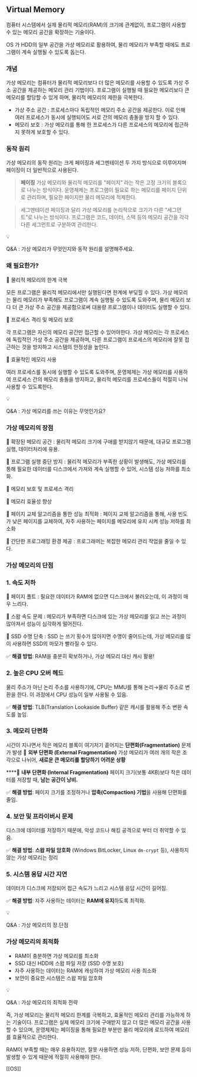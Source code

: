## Virtual Memory

컴퓨터 시스템에서 실제 물리적 메모리(RAM)의 크기에 관계없이, 프로그램이 사용할 수 있는 메모리 공간을 확장하는 기술이다.

OS 가 HDD의 일부 공간을 가상 메모리로 활용하여, 물리 메모리가 부족할 때에도 프로그램이 계속 실행될 수 있도록 돕는다.

### 개념

가상 메모리는 컴퓨터가 물리적 메모리보다 더 많은 메모리를 사용할 수 있도록 가상 주소 공간을 제공하는 메모리 관리 기법이다. 프로그램이 실행될 때 필요한 메모리보다 큰 메모리를 할당할 수 있게 하며, 물리적 메모리의 제한을 극복한다.

- 가상 주소 공간 : 프로세스마다 독립적인 메모리 주소 공간을 제공한다. 이로 인해 여러 프로세스가 동시에 실행되어도 서로 간의 메모리 충돌을 방지 할 수 있다.
- 메모리 보호 : 가상 메모리를 통해 한 프로세스가 다른 프로세스의 메모리에 접근하지 못하게 보호할 수 있다.

### 동작 원리

가상 메모리의 동작 원리는 크게 페이징과 세그멘테이션 두 가지 방식으로 이루어지며 페이징이 더 일반적으로 사용된다.

> **페이징** 가상 메모리와 물리적 메모리를 "페이지” 라는 작은 고정 크기의 블록으로 나누는 방식이다. 운영체제는 프로그램이 필요로 하는 메모리를 페이지 단위로 관리하며, 필요한 페이지만 물리 메모리에 적제한다. 

> 세그멘테이션 페이징과 달리 가상 메모리를 논리적으로 크기가 다른 “세그먼트”로 나누는 방식이다. 프로그램은 코드, 데이터, 스택 등의 메모리 공간을 각각 다른 세그먼트로 구분하여 관리한다. 

<aside> 💡

Q&A : 가상 메모리가 무엇인지와 동작 원리를 설명해주세요.

</aside>

### 왜 필요한가?

🔳 물리적 메모리의 한계 극복

모든 프로그램은 물리적 메모리에서만 실행된다면 한계에 부딪힐 수 있다. 가상 메모리는 물리 메모리가 부족해도 프로그램이 계속 실행될 수 있도록 도와주며, 물리 메모리 보다 더 큰 가상 주소 공간을 제공함으로써 대용량 프로그램이나 데이터도 실행할 수 있다.

🔳 프로세스 격리 및 메모리 보호

각 프로그램은 자신의 메모리 공간만 접근할 수 있어야한다. 가상 메모리는 각 프로세스에 독립적인 가상 주소 공간을 제공하며, 다른 프로그램이 프로세스의 메모리에 잘못 접근하는 것을 방지하고 시스템의 안정성을 높인다.

🔳 효율적인 메모리 사용

여러 프로세스를 동시에 실행할 수 있도록 도와주며, 운영체제는 가상 메모리를 사용하여 프로세스 간의 메모리 충돌을 방지하고, 물리적 메모리를 프로세스들이 적절히 나눠 사용할 수 있도록한다.

<aside> 💡

Q&A : 가상 메모리를 쓰는 이유는 무엇인가요?

</aside>

### 가상 메모리의 장점

🔳 확장된 메모리 공간 : 물리적 메모리 크기에 구애를 받지않기 때문에, 대규모 프로그램 실행, 데이터처리에 유용.

🔳 프로그램 실행 중단 방지 : 물리적 메모리가 부족한 상황이 발생해도, 가상 메모리를 통해 필요한 데이터를 디스크에서 가져와 계속 실행할 수 있어, 시스템 성능 저하를 최소화.

🔳 메모리 보호 및 프로세스 격리

🔳 메모리 효율성 향상

🔳 페이지 교체 알고리즘을 통한 성능 최적화 : 페이지 교체 알고리즘을 통해, 사용 빈도가 낮은 페이지를 교체하여, 자주 사용하는 페이지를 메모리에 유지 시켜 성능 저하를 최소화

🔳 간단한 프로그래밍 환경 제공 : 프로그래머는 복잡한 메모리 관리 작업을 줄일 수 있다.

### 가상 메모리의 단점

### 1. 속도 저하

🔳 페이지 폴트 : 필요한 데이터가 RAM에 없으면 디스크에서 불러오는데, 이 과정이 매우 느리다.

🔳 스왑 속도 문제 : 메모리가 부족하면 디스크에 있는 가상 메모리를 읽고 쓰는 과정이 많아져서 성능이 심각하게 떨어진다.

🔳 SSD 수명 단축 : SSD 는 쓰기 횟수가 많아지면 수명이 줄어드는데, 가상 메모리를 많이 사용하면 SSD의 마모가 빨라질 수 있다.

✅ **해결 방법**: RAM을 충분히 확보하거나, 가상 메모리 대신 캐시 활용!

### 2. 높은 CPU 오버 헤드

물리 주소가 아닌 논리 주소를 사용하기에, CPU는 MMU를 통해 논리→물리 주소로 변환을 한다. 이 과정에서 CPU 성능이 일부 사용될 수 있음.

✅ **해결 방법**: TLB(Translation Lookaside Buffer) 같은 캐시를 활용해 주소 변환 속도를 높임.

### 3. 메모리 단편화

시간이 지나면서 작은 메모리 블록이 여기저기 흩어지는 **단편화(Fragmentation)** 문제가 발생 🔳 **외부 단편화 (External Fragmentation)** 가상 메모리가 여러 개의 작은 조각으로 나뉘어, **새로운 큰 메모리를 할당하기 어려운 상황**

****🔳 **내부 단편화 (Internal Fragmentation)** 페이지 크기(보통 4KB)보다 작은 데이터를 저장할 때, **남는 공간이 낭비.**

✅ **해결 방법**: 페이지 크기를 조정하거나 **압축(Compaction) 기법**을 사용해 단편화를 줄임.

### 4. 보안 및 프라이버시 문제

디스크에 데이터를 저장하기 때문에, 악성 코드나 해킹 공격으로 부터 더 취약할 수 있음.

✅ **해결 방법**: **스왑 파일 암호화** (Windows BitLocker, Linux `dm-crypt` 등), 사용하지 않는 가상 메모리는 정리

### 5. 시스템 응답 시간 지연

데이터가 디스크에 저장되어 접근 속도가 느리고 시스템 응답 시간이 길어짐.

✅ **해결 방법**: 자주 사용하는 데이터는 **RAM에 유지**하도록 최적화.

<aside> 💡

Q&A : 가상 메모리의 장.단점

</aside>

### 가상 메모리의 최적화

- RAM이 충분하면 가상 메모리를 최소화
- SSD 대신 HDD에 스왑 파일 저장 (SSD 수명 보호)
- 자주 사용하는 데이터는 RAM에 캐싱하여 가상 메모리 사용 최소화
- 보안이 중요한 시스템은 스왑 파일 암호화

<aside> 💡

Q&A : 가상 메모리의 최적화 전략

</aside>

즉, 가상 메모리는 물리적 메모리 한계를 극복하고, 효율적인 메모리 관리를 가능하게 하는 기술이다. 프로그램은 실제 메모리 크기에 구애받지 않고 더 많은 메모리 공간을 사용할 수 있으며, 운영체제는 페이징을 통해 필요한 부분만 물리 메모리에 로드하여 메모리를 효율적으로 관리한다.

RAM이 부족할 때는 매우 유용하지만, 잘못 사용하면 성능 저하, 단편화, 보안 문제 등이 발생할 수 있게 때문에 적절히 사용해야 한다.

[[OS]]